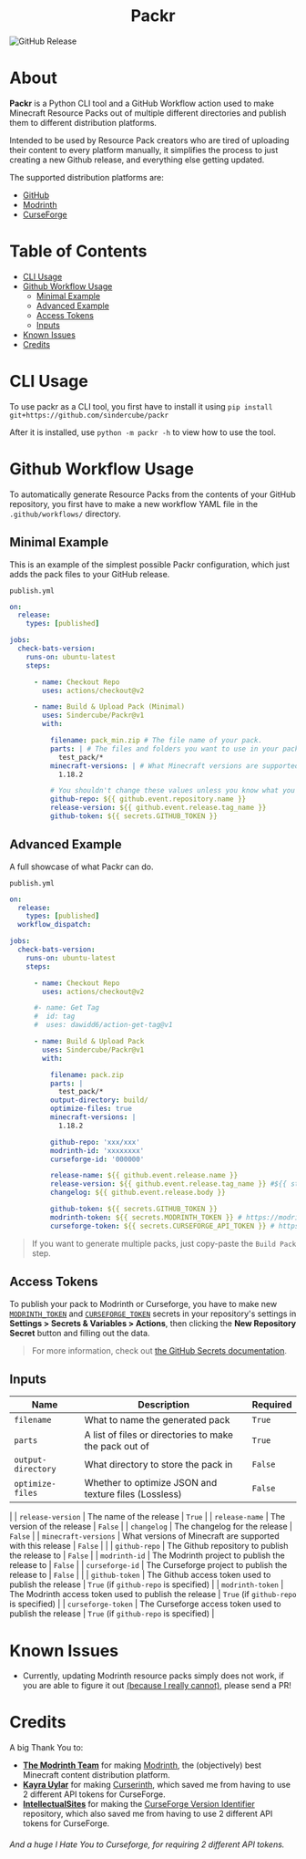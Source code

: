 <p align="center">
  <h1 align="center"><b>Packr</b></h1>
  <img alt="GitHub Release" src="https://img.shields.io/github/v/release/Sindercube/Packr?include_prereleases">
</p>

# About

**Packr** is a Python CLI tool and a GitHub Workflow action used to make Minecraft Resource Packs out of multiple different directories and publish them to different distribution platforms.

Intended to be used by Resource Pack creators who are tired of uploading their content to every platform manually, it simplifies the process to just creating a new Github release, and everything else getting updated.

The supported distribution platforms are:
- [GitHub](https://github.com)
- [Modrinth](https://modrinth.com/)
- [CurseForge](https://curseforge.com/)

# Table of Contents 

- [CLI Usage](#cli-usage)
- [Github Workflow Usage](#github-workflow-usage)
  - [Minimal Example](#minimal-example)
  - [Advanced Example](#advanced-example)
  - [Access Tokens](#access-tokens)
  - [Inputs](#inputs)
- [Known Issues](#known-issues)
- [Credits](#credits)

# CLI Usage

To use packr as a CLI tool, you first have to install it using `pip install git+https://github.com/sindercube/packr`

After it is installed, use `python -m packr -h` to view how to use the tool.

# Github Workflow Usage

<!--
> Click [here](https://github.com/Sorrowfall/RP-Example/generate) to create a new repository with the workflow already set up.
Remember to edit `.github/workflows/build-packs.yml` to set up packr correctly for your pack.
-->

To automatically generate Resource Packs from the contents of your GitHub repository, you first have to make a new workflow YAML file in the `.github/workflows/` directory.

## Minimal Example

This is an example of the simplest possible Packr configuration, which just adds the pack files to your GitHub release.

`publish.yml`
```yaml
on:
  release:
    types: [published]

jobs:
  check-bats-version:
    runs-on: ubuntu-latest
    steps:

      - name: Checkout Repo
        uses: actions/checkout@v2

      - name: Build & Upload Pack (Minimal)
        uses: Sindercube/Packr@v1
        with:

          filename: pack_min.zip # The file name of your pack.
          parts: | # The files and folders you want to use in your pack. Separated with new lines.
            test_pack/*
          minecraft-versions: | # What Minecraft versions are supported by your pack? Separated with new lines
            1.18.2

          # You shouldn't change these values unless you know what you're doing
          github-repo: ${{ github.event.repository.name }}
          release-version: ${{ github.event.release.tag_name }}
          github-token: ${{ secrets.GITHUB_TOKEN }}
```

## Advanced Example

A full showcase of what Packr can do.

`publish.yml`
```yaml
on:
  release:
    types: [published]
  workflow_dispatch:

jobs:
  check-bats-version:
    runs-on: ubuntu-latest
    steps:

      - name: Checkout Repo
        uses: actions/checkout@v2

      #- name: Get Tag
      #  id: tag
      #  uses: dawidd6/action-get-tag@v1

      - name: Build & Upload Pack
        uses: Sindercube/Packr@v1
        with:

          filename: pack.zip
          parts: |
            test_pack/*
          output-directory: build/ 
          optimize-files: true
          minecraft-versions: |
            1.18.2

          github-repo: 'xxx/xxx'
          modrinth-id: 'xxxxxxxx'
          curseforge-id: '000000'

          release-name: ${{ github.event.release.name }}
          release-version: ${{ github.event.release.tag_name }} #${{ steps.tag.outputs.tag }}
          changelog: ${{ github.event.release.body }}

          github-token: ${{ secrets.GITHUB_TOKEN }}
          modrinth-token: ${{ secrets.MODRINTH_TOKEN }} # https://modrinth.com/settings/account
          curseforge-token: ${{ secrets.CURSEFORGE_API_TOKEN }} # https://www.curseforge.com/account/api-tokens
```

> If you want to generate multiple packs, just copy-paste the `Build Pack` step.

## Access Tokens

To publish your pack to Modrinth or Curseforge, you have to make new [`MODRINTH_TOKEN`](https://modrinth.com/settings/account) and [`CURSEFORGE_TOKEN`](https://www.curseforge.com/account/api-tokens) secrets in your repository's settings in **Settings > Secrets & Variables > Actions**, then clicking the **New Repository Secret** button and filling out the data.

> For more information, check out [the GitHub Secrets documentation](https://docs.github.com/en/actions/security-guides/encrypted-secrets#creating-encrypted-secrets-for-a-repository).

## Inputs

| Name | Description | Required |
| - | - | - |
| `filename` | What to name the generated pack | `True` |
| `parts` | A list of files or directories to make the pack out of | `True` |
| `output-directory` | What directory to store the pack in | `False` |
| `optimize-files` | Whether to optimize JSON and texture files (Lossless) | `False` |
|
| `release-version` | The name of the release | `True` |
| `release-name` | The version of the release | `False` |
| `changelog` | The changelog for the release | `False` |
| `minecraft-versions` | What versions of Minecraft are supported with this release | `False` |
|
| `github-repo` | The Github repository to publish the release to | `False` |
| `modrinth-id` | The Modrinth project to publish the release to | `False` |
| `curseforge-id` | The Curseforge project to publish the release to | `False` |
|
| `github-token` | The Github access token used to publish the release | `True` (if `github-repo` is specified) |
| `modrinth-token` | The Modrinth access token used to publish the release | `True` (if `github-repo` is specified) |
| `curseforge-token` | The Curseforge access token used to publish the release | `True` (if `github-repo` is specified) |

# Known Issues

- Currently, updating Modrinth resource packs simply does not work, if you are able to figure it out [(because I really cannot)](https://discord.com/channels/734077874708938864/1079544436964474971), please send a PR!

# Credits

A big Thank You to:
- [**The Modrinth Team**](https://github.com/orgs/modrinth/people) for making [Modrinth](https://modrinth.com/), the (objectively) best Minecraft content distribution platform.
- [**Kayra Uylar**](https://github.com/kuylar) for making [Curserinth](https://curserinth.kuylar.dev/), which saved me from having to use 2 different API tokens for CurseForge.
- [**IntellectualSites**](https://github.com/IntellectualSites) for making the [CurseForge Version Identifier](https://github.com/IntellectualSites/CurseForge-version-identifier) repository, which also saved me from having to use 2 different API tokens for CurseForge.

###### And a huge I Hate You to Curseforge, for requiring 2 different API tokens.